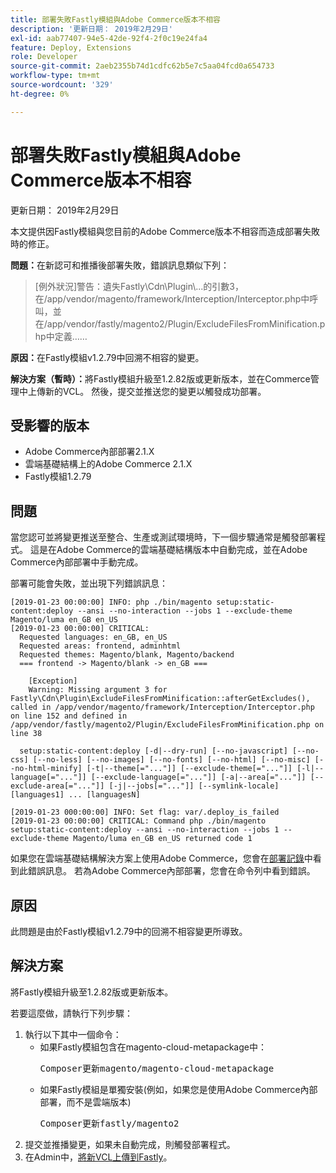 ```yaml
---
title: 部署失敗Fastly模組與Adobe Commerce版本不相容
description: '更新日期： 2019年2月29日'
exl-id: aab77407-94e5-42de-92f4-2f0c19e24fa4
feature: Deploy, Extensions
role: Developer
source-git-commit: 2aeb2355b74d1cdfc62b5e7c5aa04fcd0a654733
workflow-type: tm+mt
source-wordcount: '329'
ht-degree: 0%

---
```


# 部署失敗Fastly模組與Adobe Commerce版本不相容

更新日期： 2019年2月29日

本文提供因Fastly模組與您目前的Adobe Commerce版本不相容而造成部署失敗時的修正。

**問題：**&#x200B;在新認可和推播後部署失敗，錯誤訊息類似下列：

>\[例外狀況\]警告：遺失Fastly\\Cdn\\Plugin\\...的引數3，在/app/vendor/magento/framework/Interception/Interceptor.php中呼叫，並在/app/vendor/fastly/magento2/Plugin/ExcludeFilesFromMinification.php中定義……

**原因：**&#x200B;在Fastly模組v1.2.79中回溯不相容的變更。

**解決方案（暫時）：**&#x200B;將Fastly模組升級至1.2.82版或更新版本，並在Commerce管理中上傳新的VCL。 然後，提交並推送您的變更以觸發成功部署。

## 受影響的版本

* Adobe Commerce內部部署2.1.X
* 雲端基礎結構上的Adobe Commerce 2.1.X
* Fastly模組1.2.79

## 問題

當您認可並將變更推送至整合、生產或測試環境時，下一個步驟通常是觸發部署程式。 這是在Adobe Commerce的雲端基礎結構版本中自動完成，並在Adobe Commerce內部部署中手動完成。

部署可能會失敗，並出現下列錯誤訊息：

```
[2019-01-23 00:00:00] INFO: php ./bin/magento setup:static-content:deploy --ansi --no-interaction --jobs 1 --exclude-theme Magento/luma en_GB en_US
[2019-01-23 00:00:00] CRITICAL:
  Requested languages: en_GB, en_US
  Requested areas: frontend, adminhtml
  Requested themes: Magento/blank, Magento/backend
  === frontend -> Magento/blank -> en_GB ===

    [Exception]
    Warning: Missing argument 3 for Fastly\Cdn\Plugin\ExcludeFilesFromMinification::afterGetExcludes(), called in /app/vendor/magento/framework/Interception/Interceptor.php on line 152 and defined in /app/vendor/fastly/magento2/Plugin/ExcludeFilesFromMinification.php on line 38

  setup:static-content:deploy [-d|--dry-run] [--no-javascript] [--no-css] [--no-less] [--no-images] [--no-fonts] [--no-html] [--no-misc] [--no-html-minify] [-t|--theme[="..."]] [--exclude-theme[="..."]] [-l|--language[="..."]] [--exclude-language[="..."]] [-a|--area[="..."]] [--exclude-area[="..."]] [-j|--jobs[="..."]] [--symlink-locale] [languages1] ... [languagesN]

[2019-01-23 000:00:00] INFO: Set flag: var/.deploy_is_failed
[2019-01-23 00:00:00] CRITICAL: Command php ./bin/magento setup:static-content:deploy --ansi --no-interaction --jobs 1 --exclude-theme Magento/luma en_GB en_US returned code 1
```

如果您在雲端基礎結構解決方案上使用Adobe Commerce，您會在[部署記錄](https://experienceleague.adobe.com/en/docs/commerce-cloud-service/user-guide/develop/test/log-locations)中看到此錯誤訊息。 若為Adobe Commerce內部部署，您會在命令列中看到錯誤。

## 原因

此問題是由於Fastly模組v1.2.79中的回溯不相容變更所導致。

## 解決方案

將Fastly模組升級至1.2.82版或更新版本。

若要這麼做，請執行下列步驟：

1. 執行以下其中一個命令：
   * 如果Fastly模組包含在magento-cloud-metapackage中：    <pre>Composer更新magento/magento-cloud-metapackage</pre>
   * 如果Fastly模組是單獨安裝(例如，如果您是使用Adobe Commerce內部部署，而不是雲端版本) <pre>Composer更新fastly/magento2</pre>
1. 提交並推播變更，如果未自動完成，則觸發部署程式。
1. 在Admin中，[將新VCL上傳到Fastly](https://experienceleague.adobe.com/en/docs/commerce-cloud-service/user-guide/cdn/setup-fastly/fastly-configuration#upload-vcl-snippets)。
